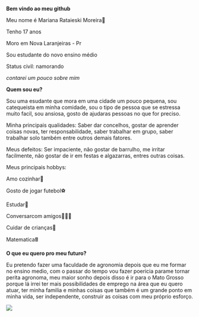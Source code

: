 **Bem vindo ao meu github**

Meu nome é Mariana Rataieski Moreira💟

Tenho 17 anos

Moro em Nova Laranjeiras - Pr

Sou estudante do novo ensino médio

Status civil: namorando

_contarei um pouco sobre mim_

**Quem sou eu?**

Sou uma esudante que mora em uma cidade um pouco pequena, sou catequeista em minha comidade, sou o tipo de pessoa que se estressa muito facil, sou ansiosa, gosto de ajudaras pessoas no que for preciso.

Minha principais qualidades: Saber dar concelhos, gostar de aprender coisas novas, ter responsabilidade, saber trabalhar em grupo, saber trabalhar solo também entre outros demais fatores.

Meus defeitos: Ser impaciente, não gostar de barrulho, me irritar facilmente, não gostar de ir em festas e algazarras, entres outras coisas.

Meus principais hobbys:

Amo cozinhar🥫

Gosto de jogar futebol⚽

Estudar📘

Conversarcom amigos🧑‍🤝‍🧑

Cuidar de crianças🧒

Matematica🖩

**O que eu quero pro meu futuro?**

Eu pretendo fazer uma faculdade de agronomia depois que eu me formar no ensino medio, com o passar do tempo vou fazer poericia parame tornar perita agronoma, meu maior sonho depois disso é ir para o Mato Grosso porque lá irrei ter mais possibilidades de emprego na área que eu quero atuar, ter minha familia e minhas coisas que também é um grande ponto em minha vida, ser independente, construir as coisas com meu próprio esforço.


![](https://media1.tenor.com/m/5BYK-WS0__gAAAAd/cool-fun.gif)

